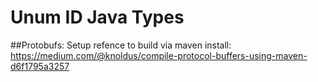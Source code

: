 # Unum ID Java Types

##Protobufs:
Setup refence to build via maven install: https://medium.com/@knoldus/compile-protocol-buffers-using-maven-d6f1795a3257